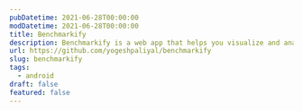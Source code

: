```yaml
---
pubDatetime: 2021-06-28T00:00:00
modDatetime: 2021-06-28T00:00:00
title: Benchmarkify
description: Benchmarkify is a web app that helps you visualize and analyze Android macrobenchmark results stored in JSON format.
url: https://github.com/yogeshpaliyal/benchmarkify
slug: benchmarkify
tags:
  - android
draft: false
featured: false
---
```

